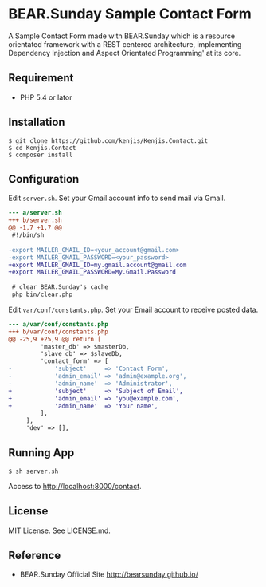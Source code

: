 # BEAR.Sunday Sample Contact Form

A Sample Contact Form made with BEAR.Sunday which is a resource orientated framework with a REST centered architecture, implementing Dependency Injection and Aspect Orientated Programming' at its core.

## Requirement

* PHP 5.4 or lator

## Installation

~~~
$ git clone https://github.com/kenjis/Kenjis.Contact.git
$ cd Kenjis.Contact
$ composer install
~~~

## Configuration

Edit `server.sh`. Set your Gmail account info to send mail via Gmail.

~~~diff
--- a/server.sh
+++ b/server.sh
@@ -1,7 +1,7 @@
 #!/bin/sh
 
-export MAILER_GMAIL_ID=<your_account@gmail.com>
-export MAILER_GMAIL_PASSWORD=<your_password>
+export MAILER_GMAIL_ID=my.gmail.account@gmail.com
+export MAILER_GMAIL_PASSWORD=My.Gmail.Password
 
 # clear BEAR.Sunday's cache
 php bin/clear.php
~~~

Edit `var/conf/constants.php`. Set your Email account to receive posted data.

~~~diff
--- a/var/conf/constants.php
+++ b/var/conf/constants.php
@@ -25,9 +25,9 @@ return [
         'master_db' => $masterDb,
         'slave_db' => $slaveDb,
         'contact_form' => [
-            'subject'     => 'Contact Form',
-            'admin_email' => 'admin@example.org',
-            'admin_name'  => 'Administrator',
+            'subject'     => 'Subject of Email',
+            'admin_email' => 'you@example.com',
+            'admin_name'  => 'Your name',
         ],
     ],
     'dev' => [],
~~~

## Running App

~~~
$ sh server.sh
~~~

Access to <http://localhost:8000/contact>.

## License

MIT License. See LICENSE.md.

## Reference

* BEAR.Sunday Official Site <http://bearsunday.github.io/>
